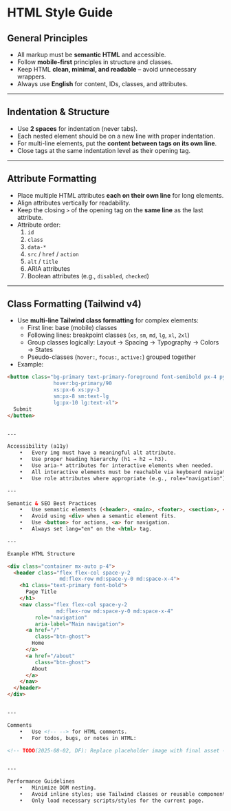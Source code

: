 # HTML Style Guide

## General Principles
- All markup must be **semantic HTML** and accessible.
- Follow **mobile-first** principles in structure and classes.
- Keep HTML **clean, minimal, and readable** – avoid unnecessary wrappers.
- Always use **English** for content, IDs, classes, and attributes.

---

## Indentation & Structure
- Use **2 spaces** for indentation (never tabs).
- Each nested element should be on a new line with proper indentation.
- For multi-line elements, put the **content between tags on its own line**.
- Close tags at the same indentation level as their opening tag.

---

## Attribute Formatting
- Place multiple HTML attributes **each on their own line** for long elements.
- Align attributes vertically for readability.
- Keep the closing `>` of the opening tag on the **same line** as the last attribute.
- Attribute order:
  1. `id`
  2. `class`
  3. `data-*`
  4. `src` / `href` / `action`
  5. `alt` / `title`
  6. ARIA attributes
  7. Boolean attributes (e.g., `disabled`, `checked`)

---

## Class Formatting (Tailwind v4)
- Use **multi-line Tailwind class formatting** for complex elements:
  - First line: base (mobile) classes
  - Following lines: breakpoint classes (`xs`, `sm`, `md`, `lg`, `xl`, `2xl`)
  - Group classes logically: Layout → Spacing → Typography → Colors → States
  - Pseudo-classes (`hover:`, `focus:`, `active:`) grouped together
- Example:
```html
<button class="bg-primary text-primary-foreground font-semibold px-4 py-2 rounded-md shadow
               hover:bg-primary/90
               xs:px-6 xs:py-3
               sm:px-8 sm:text-lg
               lg:px-10 lg:text-xl">
  Submit
</button>


---

Accessibility (a11y)
	•	Every img must have a meaningful alt attribute.
	•	Use proper heading hierarchy (h1 → h2 → h3).
	•	Use aria-* attributes for interactive elements when needed.
	•	All interactive elements must be reachable via keyboard navigation.
	•	Use role attributes where appropriate (e.g., role="navigation").

---

Semantic & SEO Best Practices
	•	Use semantic elements (<header>, <main>, <footer>, <section>, <article>, <nav>, <aside>).
	•	Avoid using <div> when a semantic element fits.
	•	Use <button> for actions, <a> for navigation.
	•	Always set lang="en" on the <html> tag.

---

Example HTML Structure

<div class="container mx-auto p-4">
  <header class="flex flex-col space-y-2
                 md:flex-row md:space-y-0 md:space-x-4">
    <h1 class="text-primary font-bold">
      Page Title
    </h1>
    <nav class="flex flex-col space-y-2
                md:flex-row md:space-y-0 md:space-x-4"
         role="navigation"
         aria-label="Main navigation">
      <a href="/"
         class="btn-ghost">
        Home
      </a>
      <a href="/about"
         class="btn-ghost">
        About
      </a>
    </nav>
  </header>
</div>


---

Comments
	•	Use <!-- --> for HTML comments.
	•	For todos, bugs, or notes in HTML:

<!-- TODO(2025-08-02, DF): Replace placeholder image with final asset -->


---

Performance Guidelines
	•	Minimize DOM nesting.
	•	Avoid inline styles; use Tailwind classes or reusable components.
	•	Only load necessary scripts/styles for the current page.


